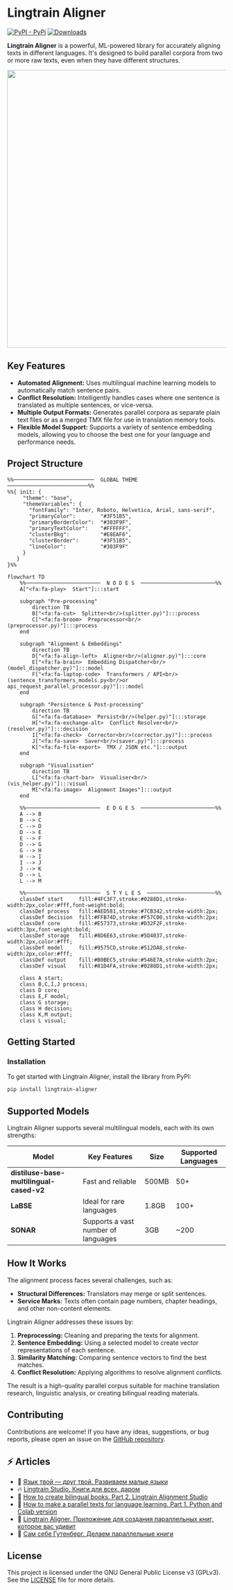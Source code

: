 # Lingtrain Aligner

[![PyPI - PyPi](https://img.shields.io/pypi/v/lingtrain-aligner)](https://pypi.org/project/lingtrain-aligner)
[![Downloads](https://static.pepy.tech/personalized-badge/lingtrain-aligner?period=total&units=abbreviation&left_color=grey&right_color=green&left_text=Downloads)](https://pepy.tech/project/lingtrain-aligner)

**Lingtrain Aligner** is a powerful, ML-powered library for accurately aligning texts in different languages. It's designed to build parallel corpora from two or more raw texts, even when they have different structures.

<img src="img/title_image.png" width="640"/>

## Key Features

- **Automated Alignment:** Uses multilingual machine learning models to automatically match sentence pairs.
- **Conflict Resolution:** Intelligently handles cases where one sentence is translated as multiple sentences, or vice-versa.
- **Multiple Output Formats:** Generates parallel corpora as separate plain text files or as a merged TMX file for use in translation memory tools.
- **Flexible Model Support:** Supports a variety of sentence embedding models, allowing you to choose the best one for your language and performance needs.


## Project Structure

```mermaid
%%──────────────────────────  GLOBAL THEME  ──────────────────────────%%
%%{ init: {
     "theme": "base",
     "themeVariables": {
       "fontFamily": "Inter, Roboto, Helvetica, Arial, sans-serif",
       "primaryColor":        "#3F51B5",
       "primaryBorderColor":  "#303F9F",
       "primaryTextColor":    "#FFFFFF",
       "clusterBkg":          "#E8EAF6",
       "clusterBorder":       "#3F51B5",
       "lineColor":           "#303F9F"
     }
   }
}%%

flowchart TD
    %%────────────────────────  N O D E S  ────────────────────────%%
    A["<fa:fa-play>  Start"]:::start

    subgraph "Pre-processing"
        direction TB
        B["<fa:fa-cut>  Splitter<br/>(splitter.py)"]:::process
        C["<fa:fa-broom>  Preprocessor<br/>(preprocessor.py)"]:::process
    end

    subgraph "Alignment & Embeddings"
        direction TB
        D["<fa:fa-align-left>  Aligner<br/>(aligner.py)"]:::core
        E["<fa:fa-brain>  Embedding Dispatcher<br/>(model_dispatcher.py)"]:::model
        F["<fa:fa-laptop-code>  Transformers / API<br/>(sentence_transformers_models.py<br/>or api_request_parallel_processor.py)"]:::model
    end

    subgraph "Persistence & Post-processing"
        direction TB
        G["<fa:fa-database>  Persist<br/>(helper.py)"]:::storage
        H["<fa:fa-exchange-alt>  Conflict Resolver<br/>(resolver.py)"]:::decision
        I["<fa:fa-check>  Corrector<br/>(corrector.py)"]:::process
        J["<fa:fa-save>  Saver<br/>(saver.py)"]:::process
        K["<fa:fa-file-export>  TMX / JSON etc."]:::output
    end

    subgraph "Visualisation"
        direction TB
        L["<fa:fa-chart-bar>  Visualiser<br/>(vis_helper.py)"]:::visual
        M["<fa:fa-image>  Alignment Images"]:::output
    end

    %%────────────────────────  E D G E S  ────────────────────────%%
    A --> B
    B --> C
    C --> D
    D --> E
    E --> F
    D --> G
    G --> H
    H --> I
    I --> J
    J --> K
    D --> L
    L --> M

    %%────────────────────────  S T Y L E S  ──────────────────────%%
    classDef start     fill:#4FC3F7,stroke:#0288D1,stroke-width:2px,color:#fff,font-weight:bold;
    classDef process   fill:#AED581,stroke:#7CB342,stroke-width:2px;
    classDef decision  fill:#FFB74D,stroke:#F57C00,stroke-width:2px;
    classDef core      fill:#E57373,stroke:#D32F2F,stroke-width:3px,font-weight:bold;
    classDef storage   fill:#8D6E63,stroke:#5D4037,stroke-width:2px,color:#fff;
    classDef model     fill:#9575CD,stroke:#512DA8,stroke-width:2px,color:#fff;
    classDef output    fill:#B0BEC5,stroke:#546E7A,stroke-width:2px;
    classDef visual    fill:#81D4FA,stroke:#0288D1,stroke-width:2px;

    class A start;
    class B,C,I,J process;
    class D core;
    class E,F model;
    class G storage;
    class H decision;
    class K,M output;
    class L visual;

```

## Getting Started

### Installation

To get started with Lingtrain Aligner, install the library from PyPI:

```bash
pip install lingtrain-aligner
```

## Supported Models

Lingtrain Aligner supports several multilingual models, each with its own strengths:

| Model | Key Features | Size | Supported Languages |
|---|---|---|---|
| **distiluse-base-multilingual-cased-v2** | Fast and reliable | 500MB | 50+ |
| **LaBSE** | Ideal for rare languages | 1.8GB | 100+ |
| **SONAR** | Supports a vast number of languages | 3GB | ~200 |

## How It Works

The alignment process faces several challenges, such as:

- **Structural Differences:** Translators may merge or split sentences.
- **Service Marks:** Texts often contain page numbers, chapter headings, and other non-content elements.

Lingtrain Aligner addresses these issues by:

1. **Preprocessing:** Cleaning and preparing the texts for alignment.
2. **Sentence Embedding:** Using a selected model to create vector representations of each sentence.
3. **Similarity Matching:** Comparing sentence vectors to find the best matches.
4. **Conflict Resolution:** Applying algorithms to resolve alignment conflicts.

The result is a high-quality parallel corpus suitable for machine translation research, linguistic analysis, or creating bilingual reading materials.

## Contributing

Contributions are welcome! If you have any ideas, suggestions, or bug reports, please open an issue on the [GitHub repository](https://github.com/averkij/lingtrain-aligner).

## ⚡ Articles

-  👅 [Язык твой — друг твой. Развиваем малые языки](https://habr.com/ru/articles/791188/)
-  🔥 [Lingtrain Studio. Книги для всех, даром](https://habr.com/ru/company/ods/blog/669990/)
-  🧩 [How to create bilingual books. Part 2. Lingtrain Alignment Studio](https://medium.com/@averoo/how-to-create-bilingual-books-part-2-lingtrain-alignment-studio-ffa56c9c07a6)
-  📘 [How to make a parallel texts for language learning. Part 1. Python and Colab version](https://medium.com/@averoo/how-to-make-a-parallel-book-for-language-learning-part-1-python-and-colab-version-cff09e379d8c)
-  🔮 [Lingtrain Aligner. Приложение для создания параллельных книг, которое вас удивит](https://habr.com/ru/post/564944/)
-  📌 [Сам себе Гутенберг. Делаем параллельные книги](https://habr.com/ru/post/557664/)


## License

This project is licensed under the GNU General Public License v3 (GPLv3). See the [LICENSE](LICENSE) file for more details.
